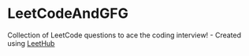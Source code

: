 # LeetCodeAndGFG
Collection of LeetCode questions to ace the coding interview! - Created using [LeetHub](https://github.com/QasimWani/LeetHub)

